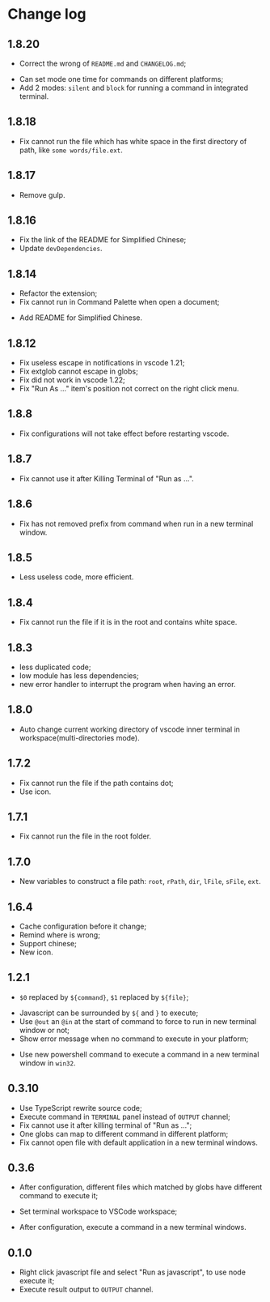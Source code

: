 # Change log

## 1.8.20
* Correct the wrong of `README.md` and `CHANGELOG.md`;
+ Can set mode one time for commands on different platforms;
+ Add 2 modes: `silent` and `block` for running a command in integrated terminal.

## 1.8.18
* Fix cannot run the file which has white space in the first directory of path, like `some words/file.ext`.

## 1.8.17
- Remove gulp.

## 1.8.16
* Fix the link of the README for Simplified Chinese;
* Update `devDependencies`.

## 1.8.14
* Refactor the extension;
* Fix cannot run in Command Palette when open a document;
+ Add README for Simplified Chinese.

## 1.8.12
* Fix useless escape in notifications in vscode 1.21;
* Fix extglob cannot escape in globs;
* Fix did not work in vscode 1.22;
* Fix "Run As ..." item's position not correct on the right click menu.

## 1.8.8
* Fix configurations will not take effect before restarting vscode.

## 1.8.7
* Fix cannot use it after Killing Terminal of "Run as ...".

## 1.8.6
* Fix has not removed prefix from command when run in a new terminal window.

## 1.8.5
* Less useless code, more efficient.

## 1.8.4
* Fix cannot run the file if it is in the root and contains white space.

## 1.8.3
* less duplicated code;
* low module has less dependencies;
* new error handler to interrupt the program when having an error.

## 1.8.0
+ Auto change current working directory of vscode inner terminal in workspace(multi-directories mode).

## 1.7.2
* Fix cannot run the file if the path contains dot;
* Use icon.

## 1.7.1
* Fix cannot run the file in the root folder.

## 1.7.0
+ New variables to construct a file path: `root`, `rPath`, `dir`, `lFile`, `sFile`, `ext`.

## 1.6.4
+ Cache configuration before it change;
+ Remind where is wrong;
+ Support chinese;
+ New icon.

## 1.2.1
* `$0` replaced by `${command}`, `$1` replaced by `${file}`;
+ Javascript can be surrounded by `${` and `}` to execute;
+ Use `@out` an `@in` at the start of command to force to run in new terminal window or not;
+ Show error message when no command to execute in your platform;
* Use new powershell command to execute a command in a new terminal window in `win32`.

## 0.3.10
* Use TypeScript rewrite source code;
* Execute command in `TERMINAL` panel instead of `OUTPUT` channel;
* Fix cannot use it after killing terminal of "Run as ...";
* One globs can map to different command in different platform;
* Fix cannot open file with default application in a new terminal windows.

## 0.3.6
+ After configuration, different files which matched by globs have different command to execute it;
* Set terminal workspace to VSCode workspace;
+ After configuration, execute a command in a new terminal windows.

## 0.1.0
+ Right click javascript file and select "Run as javascript", to use node execute it;
+ Execute result output to `OUTPUT` channel.
